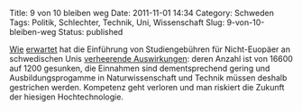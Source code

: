 Title: 9 von 10 bleiben weg
Date: 2011-11-01 14:34
Category: Schweden
Tags: Politik, Schlechter, Technik, Uni, Wissenschaft
Slug: 9-von-10-bleiben-weg
Status: published

[Wie](http://www.fiket.de/2010/07/12/nichteuropaer-zahlen-bald-an-schwedischen-unis/)
[erwartet](http://www.fiket.de/2009/09/11/studiengebuehren-fuer-nichteuropaeer/)
hat die Einführung von Studiengebühren für Nicht-Euopäer an schwedischen
Unis [verheerende
Auswirkungen](http://www.dn.se/debatt/sverige-har-forlorat-nio-av-tio-utomeuropeiska-studenter):
deren Anzahl ist von 16600 auf 1200 gesunken, die Einnahmen sind
dementsprechend gering und Ausbildungsprogamme in Naturwissenschaft und
Technik müssen deshalb gestrichen werden. Kompetenz geht verloren und
man riskiert die Zukunft der hiesigen Hochtechnologie.

